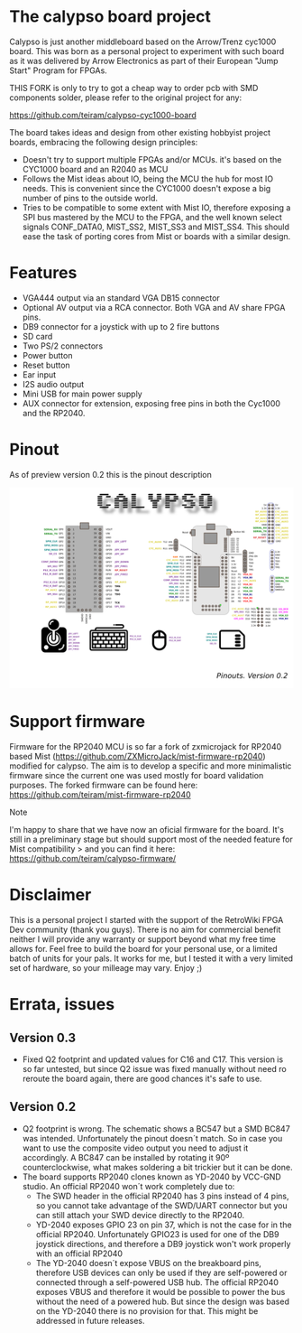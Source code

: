 # The calypso board project

Calypso is just another middleboard based on the Arrow/Trenz cyc1000 board. This was born as a personal project to experiment with such board as it was delivered by Arrow Electronics as part of their European "Jump Start" Program for FPGAs.

THIS FORK is only to try to got a cheap way to order pcb with SMD components solder, please refer to the original project for any:

https://github.com/teiram/calypso-cyc1000-board


The board takes ideas and design from other existing hobbyist project boards, embracing the following design principles:
- Doesn't try to support multiple FPGAs and/or MCUs. it's based on the CYC1000 board and an R2040 as MCU
- Follows the Mist ideas about IO, being the MCU the hub for most IO needs. This is convenient since the CYC1000 doesn't expose a big number of pins to the outside world.
- Tries to be compatible to some extent with Mist IO, therefore exposing a SPI bus mastered by the MCU to the FPGA, and the well known select signals CONF_DATA0, MIST_SS2, MIST_SS3 and MIST_SS4. This should ease the task of porting cores from Mist or boards with a similar design.
# Features
- VGA444 output via an standard VGA DB15 connector
- Optional AV output via a RCA connector. Both VGA and AV share FPGA pins.
- DB9 connector for a joystick with up to 2 fire buttons
- SD card
- Two PS/2 connectors
- Power button
- Reset button
- Ear input
- I2S audio output
- Mini USB for main power supply
- AUX connector for extension, exposing free pins in both the Cyc1000 and the RP2040.

# Pinout
As of preview version 0.2 this is the pinout description

![Pinout](/doc/calypso-pinouts-0.2.png?raw=true "Calypso Pinouts")

# Support firmware
Firmware for the RP2040 MCU is so far a fork of zxmicrojack for RP2040 based Mist (https://github.com/ZXMicroJack/mist-firmware-rp2040) modified for calypso. The aim is to develop a specific and more minimalistic firmware since the current one was used mostly for board validation purposes. The forked firmware can be found here: https://github.com/teiram/mist-firmware-rp2040 

> [!NOTE]  
> I'm happy to share that we have now an oficial firmware for the board. It's still in a preliminary stage but should support most of the needed feature for Mist compatibility > and you can find it here: https://github.com/teiram/calypso-firmware/


# Disclaimer
This is a personal project I started with the support of the RetroWiki FPGA Dev community (thank you guys). There is no aim for commercial benefit neither I will provide any warranty or support beyond what my free time allows for. Feel free to build the board for your personal use, or a limited batch of units for your pals. It works for me, but I tested it with a very limited set of hardware, so your milleage may vary.
Enjoy ;)

# Errata, issues
## Version 0.3
- Fixed Q2 footprint and updated values for C16 and C17. This version is so far untested, but since Q2 issue was fixed manually without need ro reroute the board again, there are good chances it's safe to use.
  
## Version 0.2
- Q2 footprint is wrong. The schematic shows a BC547 but a SMD BC847 was intended. Unfortunately the pinout doesn´t match. So in case you want to use the composite video output you need to adjust it accordingly. A BC847 can be installed by rotating it 90º counterclockwise, what makes soldering a bit trickier but it can be done.
- The board supports RP2040 clones known as YD-2040 by VCC-GND studio. An official RP2040 won´t work completely due to:
  - The SWD header in the official RP2040 has 3 pins instead of 4 pins, so you cannot take advantage of the SWD/UART connector but you can still attach your SWD device directly to the RP2040.
  - YD-2040 exposes GPIO 23 on pin 37, which is not the case for in the official RP2040. Unfortunately GPIO23 is used for one of the DB9 joystick directions, and therefore a DB9 joystick won't work properly with an official RP2040
  - The YD-2040 doesn´t expose VBUS on the breakboard pins, therefore USB devices can only be used if they are self-powered or connected through a self-powered USB hub. The official RP2040 exposes VBUS and therefore it would be possible to power the bus without the need of a powered hub. But since the design was based on the YD-2040 there is no provision for that. This might be addressed in future releases.
